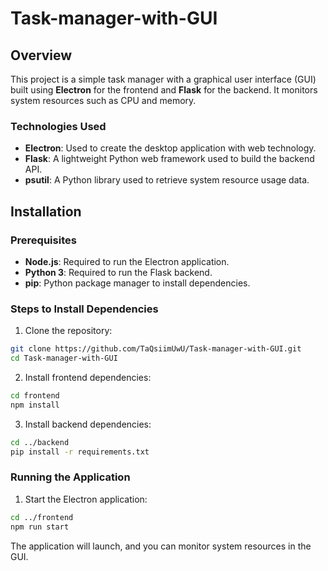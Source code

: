 # Task-manager-with-GUI
## Overview

This project is a simple task manager with a graphical user interface (GUI) built using **Electron** for the frontend and **Flask** for the backend. It monitors system resources such as CPU and memory.

### Technologies Used

- **Electron**: Used to create the desktop application with web technology.
- **Flask**: A lightweight Python web framework used to build the backend API.
- **psutil**: A Python library used to retrieve system resource usage data.

## Installation

### Prerequisites

- **Node.js**: Required to run the Electron application.
- **Python 3**: Required to run the Flask backend.
- **pip**: Python package manager to install dependencies.

### Steps to Install Dependencies

1. Clone the repository:
  ```bash
  git clone https://github.com/TaQsiimUwU/Task-manager-with-GUI.git
  cd Task-manager-with-GUI
  ```

2. Install frontend dependencies:
  ```bash
  cd frontend
  npm install
  ```

3. Install backend dependencies:
  ```bash
  cd ../backend
  pip install -r requirements.txt
  ```

### Running the Application
1. Start the Electron application:
  ```bash
  cd ../frontend
  npm run start
  ```

The application will launch, and you can monitor system resources in the GUI.
